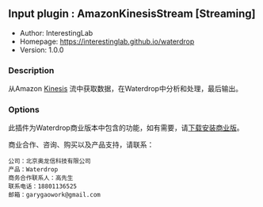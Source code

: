 ## Input plugin : AmazonKinesisStream [Streaming]

* Author: InterestingLab
* Homepage: https://interestinglab.github.io/waterdrop
* Version: 1.0.0

### Description

从Amazon [Kinesis](https://aws.amazon.com/kinesis/) 流中获取数据，在Waterdrop中分析和处理，最后输出。

### Options

此插件为Waterdrop商业版本中包含的功能，如有需要，请[下载安装商业版](/zh-cn/v1/installation)。

商业合作、咨询、购买以及产品支持，请联系：

```
公司：北京奥龙信科技有限公司
产品：Waterdrop
商务合作联系人：高先生
联系电话：18801136525
邮箱：garygaowork@gmail.com
```
